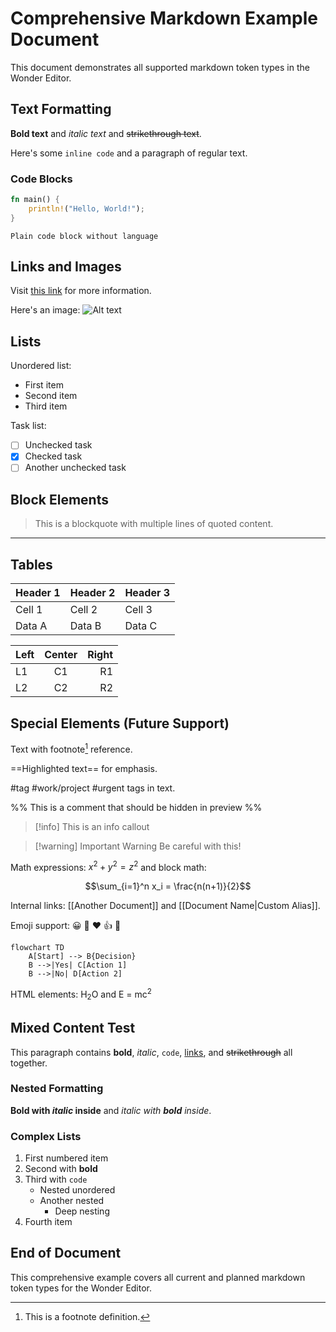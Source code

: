 # Comprehensive Markdown Example Document

This document demonstrates all supported markdown token types in the Wonder Editor.

## Text Formatting

**Bold text** and *italic text* and ~~strikethrough text~~.

Here's some `inline code` and a paragraph of regular text.

### Code Blocks

```rust
fn main() {
    println!("Hello, World!");
}
```

```
Plain code block without language
```

## Links and Images

Visit [this link](https://example.com) for more information.

Here's an image: ![Alt text](image.jpg "Image title")

## Lists

Unordered list:
- First item
- Second item
- Third item

Task list:
- [ ] Unchecked task
- [x] Checked task
- [ ] Another unchecked task

## Block Elements

> This is a blockquote
> with multiple lines
> of quoted content.

---

## Tables

| Header 1 | Header 2 | Header 3 |
|----------|----------|----------|
| Cell 1   | Cell 2   | Cell 3   |
| Data A   | Data B   | Data C   |

| Left | Center | Right |
|:-----|:------:|------:|
| L1   | C1     | R1    |
| L2   | C2     | R2    |

## Special Elements (Future Support)

Text with footnote[^1] reference.

[^1]: This is a footnote definition.

==Highlighted text== for emphasis.

#tag #work/project #urgent tags in text.

%% This is a comment that should be hidden in preview %%

> [!info] 
> This is an info callout

> [!warning] Important Warning
> Be careful with this!

Math expressions: $x^2 + y^2 = z^2$ and block math:

$$\sum_{i=1}^n x_i = \frac{n(n+1)}{2}$$

Internal links: [[Another Document]] and [[Document Name|Custom Alias]].

Emoji support: 😀 🚀 ❤️ 👍 🎉

```mermaid
flowchart TD
    A[Start] --> B{Decision}
    B -->|Yes| C[Action 1]
    B -->|No| D[Action 2]
```

HTML elements: H<sub>2</sub>O and E = mc<sup>2</sup>

## Mixed Content Test

This paragraph contains **bold**, *italic*, `code`, [links](https://example.com), and ~~strikethrough~~ all together.

### Nested Formatting

**Bold with *italic* inside** and *italic with **bold** inside*.

### Complex Lists

1. First numbered item
2. Second with **bold**
3. Third with `code`
   - Nested unordered
   - Another nested
     - Deep nesting
4. Fourth item

## End of Document

This comprehensive example covers all current and planned markdown token types for the Wonder Editor.